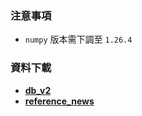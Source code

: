 ### 注意事項
* ``numpy`` 版本需下調至 ``1.26.4``

### 資料下載
* **[db_v2](https://www.dropbox.com/scl/fi/tm0ax4l9hmt3q7xfh7pxi/db.zip?rlkey=nre7s2jq1atsymupekmwo1pe2&st=pqq1fs7p&dl=0)**
* **[reference_news](https://www.dropbox.com/scl/fi/lxe1xv8hjm5afttbtwfo9/reference_news.zip?rlkey=ad05o3q1gnmsmnr4w2xcbq0m1&st=fjqo75rl&dl=0)**

